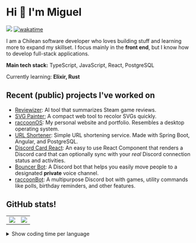 # Hi 👋 I'm Miguel


![](https://komarev.com/ghpvc/?username=MiguelHigueraDev)  [![wakatime](https://wakatime.com/badge/user/018ebce9-530f-4672-b7ad-73cb1d69330a.svg)](https://wakatime.com/@018ebce9-530f-4672-b7ad-73cb1d69330a)

I am a Chilean software developer who loves building stuff and learning more to expand my skillset. I focus mainly in the **front end**, but I know how to develop full-stack applications.

**Main tech stack:** TypeScript, JavaScript, React, PostgreSQL

Currently learning: **Elixir, Rust**

## Recent (public) projects I've worked on

- [Reviewizer](https://github.com/MiguelHigueraDev/reviewizer): AI tool that summarizes Steam game reviews.
- [SVG Painter](https://github.com/MiguelHigueraDev/svg-painter); A compact web tool to recolor SVGs quickly.
- [raccoonOS](https://github.com/MiguelHigueraDev/raccoonOS): My personal website and portfolio. Resembles a desktop operating system.
- [URL Shortener](https://github.com/MiguelHigueraDev/url-shortener): Simple URL shortening service. Made with Spring Boot, Angular, and PostgreSQL.
- [Discord Card React](https://github.com/MiguelHigueraDev/discord-card-react): An easy to use React Component that renders a Discord card that can optionally sync with your _real_ Discord connection status and activities.
- [Bouncer Bot](https://github.com/MiguelHigueraDev/discord-bouncer-bot): A Discord bot that helps you easily move people to a designated **private** voice channel.
- [raccoonBot](https://github.com/MiguelHigueraDev/raccoonBot): A multipurpose Discord bot with games, utility commands like polls, birthday reminders, and other features.

## GitHub stats!
<table>
  <tr>
    <td align="center" style="padding=0;width=50%;">
      <img align="center" style="padding=0;" src="https://github-readme-stats-new-three-kohl.vercel.app/api?username=miguelhigueradev&text_color=9f9f9f&bg_color=00000001&hide_border=true&icon_color=4F8CC9&hide_title=true&count_private=true&show_icons=true" />
    </td>
    <td align="center" style="padding=0;width=50%;">
      <img align="center" style="padding=0;" src="https://github-readme-stats-new-three-kohl.vercel.app/api/top-langs/?username=miguelhigueradev&count_private=true&title_color=4F8CC9&text_color=9f9f9f&bg_color=00000000&hide_border=true&icon_color=4F8CC9&layout=compact&hide=Blade,Svelte,Astro,MDX,Common+Lisp,CSS,HTML,C,C++&exclude_repo=mooc-fi-java-programming-solutions,java-crud-example,ferreteria-splade,etch-a-sketch,marble-race,misfit-galaxy,ip-log-filter,games-store" />
    </td>
  </tr>
</table>

<details>
  <summary>Show coding time per language</summary>
  <table>
    <tr>
      <td align="center" style="padding=0;width=50%;">
        <img align="center" style="padding=0;" src="https://github-readme-stats.vercel.app/api/wakatime?username=miguelhigueradev&text_color=9f9f9f&bg_color=00000000&hide_border=true&icon_color=4F8CC9&layout=compact">
      </td>
    </tr>
  </table>
</details>



